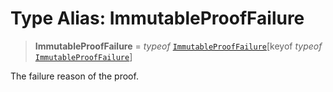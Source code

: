 # Type Alias: ImmutableProofFailure

> **ImmutableProofFailure** = *typeof* [`ImmutableProofFailure`](../variables/ImmutableProofFailure.md)\[keyof *typeof* [`ImmutableProofFailure`](../variables/ImmutableProofFailure.md)\]

The failure reason of the proof.
